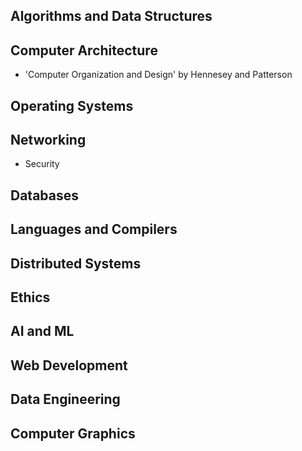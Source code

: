 ## Algorithms and Data Structures


## Computer Architecture

- 'Computer Organization and Design' by Hennesey and Patterson


## Operating Systems


## Networking

- Security


## Databases


## Languages and Compilers


## Distributed Systems


## Ethics


## AI and ML


## Web Development


## Data Engineering


## Computer Graphics